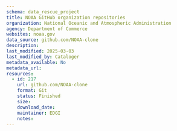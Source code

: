 ```yaml
---
schema: data_rescue_project 
title: NOAA GitHub organization repositories
organization: National Oceanic and Atmospheric Administration
agency: Department of Commerce
websites: noaa.gov
data_source: github.com/NOAA-clone
description: 
last_modified: 2025-03-03
last_modified_by: Cataloger
metadata_available: No
metadata_url: 
resources:
  - id: 217
    url: github.com/NOAA-clone
    format: Git
    status: Finished
    size: 
    download_date: 
    maintainer: EDGI
    notes: 
---
```

